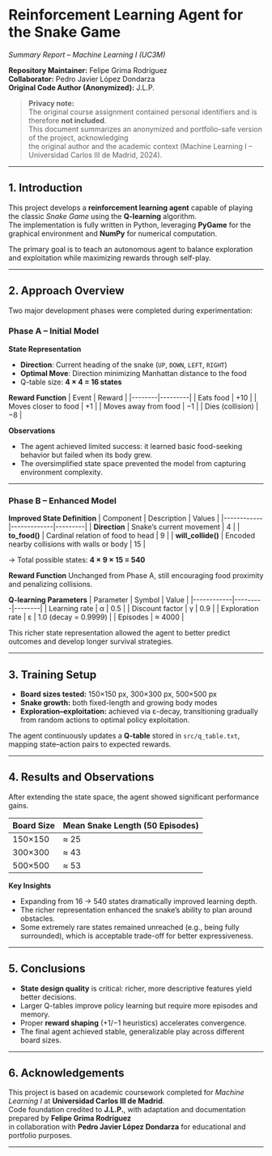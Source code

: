 # Reinforcement Learning Agent for the Snake Game  
*Summary Report – Machine Learning I (UC3M)*  

**Repository Maintainer:** Felipe Grima Rodríguez  
**Collaborator:** Pedro Javier López Dondarza  
**Original Code Author (Anonymized):** J.L.P.  

> **Privacy note:**  
> The original course assignment contained personal identifiers and is therefore **not included**.  
> This document summarizes an anonymized and portfolio-safe version of the project, acknowledging  
> the original author and the academic context (Machine Learning I – Universidad Carlos III de Madrid, 2024).

---

## 1. Introduction

This project develops a **reinforcement learning agent** capable of playing the classic *Snake Game* using the **Q-learning** algorithm.  
The implementation is fully written in Python, leveraging **PyGame** for the graphical environment and **NumPy** for numerical computation.

The primary goal is to teach an autonomous agent to balance exploration and exploitation while maximizing rewards through self-play.

---

## 2. Approach Overview

Two major development phases were completed during experimentation:

### **Phase A – Initial Model**

**State Representation**
- **Direction**: Current heading of the snake (`UP`, `DOWN`, `LEFT`, `RIGHT`)
- **Optimal Move**: Direction minimizing Manhattan distance to the food
- Q-table size: **4 × 4 = 16 states**

**Reward Function**
| Event | Reward |
|--------|---------|
| Eats food | +10 |
| Moves closer to food | +1 |
| Moves away from food | −1 |
| Dies (collision) | −8 |

**Observations**
- The agent achieved limited success: it learned basic food-seeking behavior but failed when its body grew.
- The oversimplified state space prevented the model from capturing environment complexity.

---

### **Phase B – Enhanced Model**

**Improved State Definition**
| Component | Description | Values |
|------------|-------------|---------|
| **Direction** | Snake’s current movement | 4 |
| **to_food()** | Cardinal relation of food to head | 9 |
| **will_collide()** | Encoded nearby collisions with walls or body | 15 |

→ Total possible states: **4 × 9 × 15 = 540**

**Reward Function**
Unchanged from Phase A, still encouraging food proximity and penalizing collisions.

**Q-learning Parameters**
| Parameter | Symbol | Value |
|------------|---------|--------|
| Learning rate | α | 0.5 |
| Discount factor | γ | 0.9 |
| Exploration rate | ε | 1.0 (decay = 0.9999) |
| Episodes | ≈ 4000 |

This richer state representation allowed the agent to better predict outcomes and develop longer survival strategies.

---

## 3. Training Setup

- **Board sizes tested:** 150×150 px, 300×300 px, 500×500 px  
- **Snake growth:** both fixed-length and growing body modes  
- **Exploration–exploitation:** achieved via ε-decay, transitioning gradually from random actions to optimal policy exploitation.

The agent continuously updates a **Q-table** stored in `src/q_table.txt`, mapping state–action pairs to expected rewards.

---

## 4. Results and Observations

After extending the state space, the agent showed significant performance gains.

| Board Size | Mean Snake Length (50 Episodes) |
|-------------|---------------------------------|
| 150×150 | ≈ 25 |
| 300×300 | ≈ 43 |
| 500×500 | ≈ 53 |

**Key Insights**
- Expanding from 16 → 540 states dramatically improved learning depth.
- The richer representation enhanced the snake’s ability to plan around obstacles.
- Some extremely rare states remained unreached (e.g., being fully surrounded), which is acceptable trade-off for better expressiveness.

---

## 5. Conclusions

- **State design quality** is critical: richer, more descriptive features yield better decisions.  
- Larger Q-tables improve policy learning but require more episodes and memory.  
- Proper **reward shaping** (+1/−1 heuristics) accelerates convergence.  
- The final agent achieved stable, generalizable play across different board sizes.

---

## 6. Acknowledgements

This project is based on academic coursework completed for *Machine Learning I* at **Universidad Carlos III de Madrid**.  
Code foundation credited to **J.L.P.**, with adaptation and documentation prepared by **Felipe Grima Rodríguez**  
in collaboration with **Pedro Javier López Dondarza** for educational and portfolio purposes.

---
